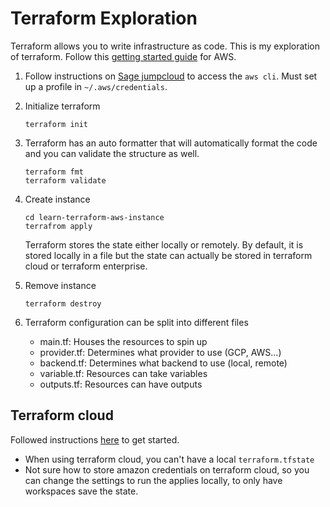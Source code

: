 # Terraform Exploration

Terraform allows you to write infrastructure as code.  This is my exploration of terraform.  Follow this [getting started guide](https://learn.hashicorp.com/tutorials/terraform/install-cli?in=terraform/aws-get-started) for AWS.

1. Follow instructions on [Sage jumpcloud](https://sagebionetworks.jira.com/wiki/spaces/IT/pages/405864455/Jumpcloud) to access the `aws cli`.  Must set up a profile in `~/.aws/credentials`.
1. Initialize terraform

    ```
    terraform init
    ```

1. Terraform has an auto formatter that will automatically format the code and you can validate the structure as well.

    ```
    terraform fmt
    terraform validate
    ```

1. Create instance

    ```
    cd learn-terraform-aws-instance
    terrafrom apply
    ```

    Terraform stores the state either locally or remotely.  By default, it is stored locally in a file but the state can actually be stored in terraform cloud or terraform enterprise.

1. Remove instance

    ```
    terraform destroy
    ```

1. Terraform configuration can be split into different files

    - main.tf: Houses the resources to spin up
    - provider.tf: Determines what provider to use (GCP, AWS...)
    - backend.tf: Determines what backend to use (local, remote)
    - variable.tf: Resources can take variables
    - outputs.tf: Resources can have outputs

## Terraform cloud

Followed instructions [here](https://learn.hashicorp.com/tutorials/terraform/cloud-sign-up?in=terraform/cloud-get-started) to get started.

- When using terraform cloud, you can't have a local `terraform.tfstate`
- Not sure how to store amazon credentials on terraform cloud, so you can change the settings to run the applies locally, to only have workspaces save the state.